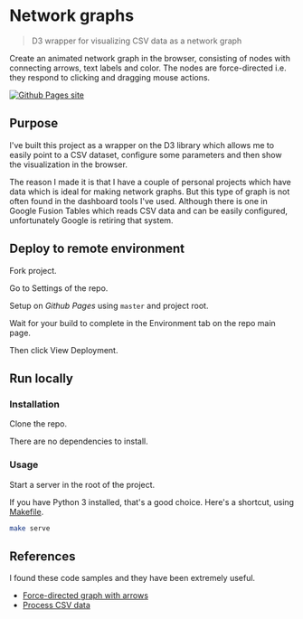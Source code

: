 # Network graphs
> D3 wrapper for visualizing CSV data as a network graph

Create an animated network graph in the browser, consisting of nodes with connecting arrows, text labels and color. The nodes are force-directed i.e. they respond to clicking and dragging mouse actions.

[![Github Pages site](https://img.shields.io/badge/site-Github%20Pages-blue?style=for-the-badge)](https://michaelcurrin.github.io/network-graphs/)


## Purpose

I've built this project as a wrapper on the D3 library which allows me to easily point to a CSV dataset, configure some parameters and then show the visualization in the browser.

The reason I made it is that I have a couple of personal projects which have data which is ideal for making network graphs. But this type of graph is not often found in the dashboard tools I've used. Although there is one in Google Fusion Tables which reads CSV data and can be easily configured, unfortunately Google is retiring that system.


## Deploy to remote environment

Fork project.

Go to Settings of the repo.

Setup on _Github Pages_ using `master` and project root.

Wait for your build to complete in the Environment tab on the repo main page. 

Then click View Deployment.


## Run locally

### Installation

Clone the repo.

There are no dependencies to install.

### Usage

Start a server in the root of the project.

If you have Python 3 installed, that's a good choice. Here's a shortcut, using [Makefile](/Makefile).

```sh
make serve
```


## References

I found these code samples and they have been extremely useful.

- [Force-directed graph with arrows](http://bl.ocks.org/jhb/5955887)
- [Process CSV data](https://bl.ocks.org/mbostock/2949937)
